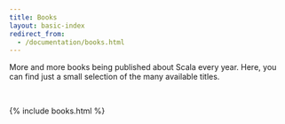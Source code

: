 ```yaml
---
title: Books
layout: basic-index
redirect_from:
  - /documentation/books.html
---
```


More and more books being published about Scala every year. Here, you can find
just a small selection of the many available titles.

<br>

{% include books.html %}
